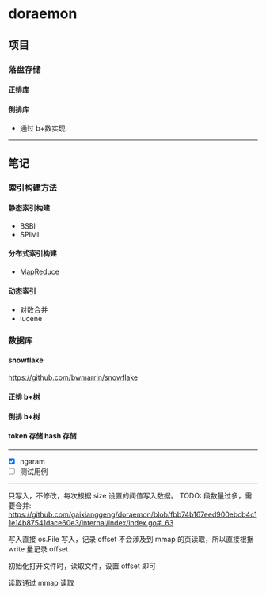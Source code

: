 # doraemon

## 项目

### 落盘存储

#### 正排库

#### 倒排库

- 通过 b+数实现

---

## 笔记

### 索引构建方法

#### 静态索引构建

- BSBI
- SPIMI

#### 分布式索引构建

- [MapReduce](https://static.googleusercontent.com/media/research.google.com/zh-CN//archive/bigtable-osdi06.pdf)

#### 动态索引

- 对数合并
- lucene

### 数据库

#### snowflake

https://github.com/bwmarrin/snowflake

#### 正排 b+树

#### 倒排 b+树

#### token 存储 hash 存储

---

- [x] ngaram
- [ ] 测试用例

---

只写入，不修改，每次根据 size 设置的阈值写入数据。
TODO: 段数量过多，需要合并: https://github.com/gaixianggeng/doraemon/blob/fbb74b167eed900ebcb4c11e14b87541dace60e3/internal/index/index.go#L63

写入直接 os.File 写入，记录 offset 不会涉及到 mmap 的页读取，所以直接根据 write 量记录 offset

初始化打开文件时，读取文件，设置 offset 即可

读取通过 mmap 读取
